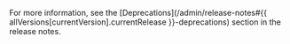 For more information, see the [Deprecations](/admin/release-notes#{{ allVersions[currentVersion].currentRelease }}-deprecations) section in the release notes.
